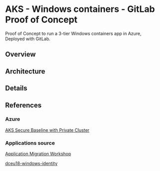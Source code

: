 # AKS - Windows containers - GitLab Proof of Concept

Proof of Concept to run a 3-tier Windows containers app in Azure, Deployed with GitLab.

## Overview

## Architecture

## Details

## References

### Azure

[AKS Secure Baseline with Private Cluster](https://github.com/Azure/AKS-Landing-Zone-Accelerator/tree/main/Scenarios/AKS-Secure-Baseline-PrivateCluster)

### Applications source
  
[Application Migration Workshop](https://github.com/ivegamsft/AppMigrationWorkshop)
  
[dceu18-windows-identity](https://github.com/ivegamsft/dceu18-windows-identity)

